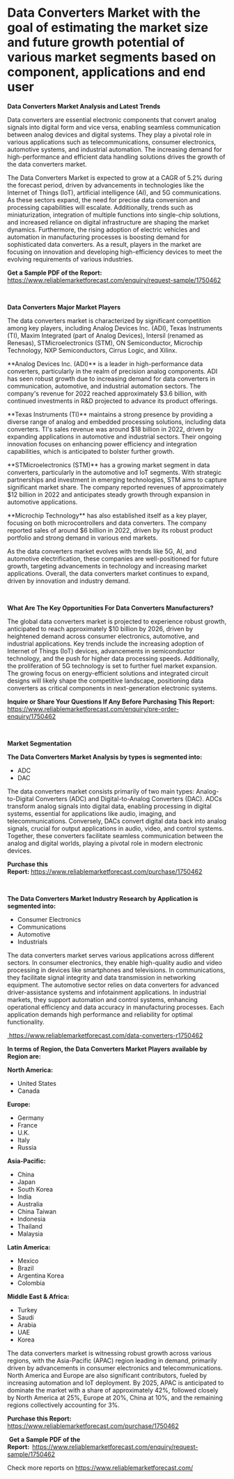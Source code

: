 <p><h1>Data Converters Market with the goal of estimating the market size and future growth potential of various market segments based on component, applications and end user</h1></p><p><strong>Data Converters Market Analysis and Latest Trends</strong></p>
<p><p>Data converters are essential electronic components that convert analog signals into digital form and vice versa, enabling seamless communication between analog devices and digital systems. They play a pivotal role in various applications such as telecommunications, consumer electronics, automotive systems, and industrial automation. The increasing demand for high-performance and efficient data handling solutions drives the growth of the data converters market.</p><p>The Data Converters Market is expected to grow at a CAGR of 5.2% during the forecast period, driven by advancements in technologies like the Internet of Things (IoT), artificial intelligence (AI), and 5G communications. As these sectors expand, the need for precise data conversion and processing capabilities will escalate. Additionally, trends such as miniaturization, integration of multiple functions into single-chip solutions, and increased reliance on digital infrastructure are shaping the market dynamics. Furthermore, the rising adoption of electric vehicles and automation in manufacturing processes is boosting demand for sophisticated data converters. As a result, players in the market are focusing on innovation and developing high-efficiency devices to meet the evolving requirements of various industries.</p></p>
<p><strong>Get a Sample PDF of the Report:&nbsp;</strong> <a href="https://www.reliablemarketforecast.com/enquiry/request-sample/1750462?utm_campaign=3491&utm_medium=2&utm_source=Github&utm_content=ia&utm_term=06042025&utm_id=data-converters">https://www.reliablemarketforecast.com/enquiry/request-sample/1750462</a></p>
<p>&nbsp;</p>
<p><strong>Data Converters Major Market Players</strong></p>
<p><p>The data converters market is characterized by significant competition among key players, including Analog Devices Inc. (ADI), Texas Instruments (TI), Maxim Integrated (part of Analog Devices), Intersil (renamed as Renesas), STMicroelectronics (STM), ON Semiconductor, Microchip Technology, NXP Semiconductors, Cirrus Logic, and Xilinx.</p><p>**Analog Devices Inc. (ADI)** is a leader in high-performance data converters, particularly in the realm of precision analog components. ADI has seen robust growth due to increasing demand for data converters in communication, automotive, and industrial automation sectors. The company's revenue for 2022 reached approximately $3.6 billion, with continued investments in R&D projected to advance its product offerings.</p><p>**Texas Instruments (TI)** maintains a strong presence by providing a diverse range of analog and embedded processing solutions, including data converters. TI's sales revenue was around $18 billion in 2022, driven by expanding applications in automotive and industrial sectors. Their ongoing innovation focuses on enhancing power efficiency and integration capabilities, which is anticipated to bolster further growth.</p><p>**STMicroelectronics (STM)** has a growing market segment in data converters, particularly in the automotive and IoT segments. With strategic partnerships and investment in emerging technologies, STM aims to capture significant market share. The company reported revenues of approximately $12 billion in 2022 and anticipates steady growth through expansion in automotive applications.</p><p>**Microchip Technology** has also established itself as a key player, focusing on both microcontrollers and data converters. The company reported sales of around $6 billion in 2022, driven by its robust product portfolio and strong demand in various end markets.</p><p>As the data converters market evolves with trends like 5G, AI, and automotive electrification, these companies are well-positioned for future growth, targeting advancements in technology and increasing market applications. Overall, the data converters market continues to expand, driven by innovation and industry demand.</p></p>
<p>&nbsp;</p>
<p><strong>What Are The Key Opportunities For Data Converters Manufacturers?</strong></p>
<p><p>The global data converters market is projected to experience robust growth, anticipated to reach approximately $10 billion by 2026, driven by heightened demand across consumer electronics, automotive, and industrial applications. Key trends include the increasing adoption of Internet of Things (IoT) devices, advancements in semiconductor technology, and the push for higher data processing speeds. Additionally, the proliferation of 5G technology is set to further fuel market expansion. The growing focus on energy-efficient solutions and integrated circuit designs will likely shape the competitive landscape, positioning data converters as critical components in next-generation electronic systems.</p></p>
<p><strong>Inquire or Share Your Questions If Any Before Purchasing This Report:</strong> <a href="https://www.reliablemarketforecast.com/enquiry/pre-order-enquiry/1750462?utm_campaign=3491&utm_medium=2&utm_source=Github&utm_content=ia&utm_term=06042025&utm_id=data-converters">https://www.reliablemarketforecast.com/enquiry/pre-order-enquiry/1750462</a></p>
<p>&nbsp;</p>
<p><strong>Market Segmentation</strong></p>
<p><strong>The Data Converters Market Analysis by types is segmented into:</strong></p>
<p><ul><li>ADC</li><li>DAC</li></ul></p>
<p><p>The data converters market consists primarily of two main types: Analog-to-Digital Converters (ADC) and Digital-to-Analog Converters (DAC). ADCs transform analog signals into digital data, enabling processing in digital systems, essential for applications like audio, imaging, and telecommunications. Conversely, DACs convert digital data back into analog signals, crucial for output applications in audio, video, and control systems. Together, these converters facilitate seamless communication between the analog and digital worlds, playing a pivotal role in modern electronic devices.</p></p>
<p><strong>Purchase this Report:&nbsp;</strong><a href="https://www.reliablemarketforecast.com/purchase/1750462?utm_campaign=3491&utm_medium=2&utm_source=Github&utm_content=ia&utm_term=06042025&utm_id=data-converters">https://www.reliablemarketforecast.com/purchase/1750462</a></p>
<p>&nbsp;</p>
<p><strong>The Data Converters Market Industry Research by Application is segmented into:</strong></p>
<p><ul><li>Consumer Electronics</li><li>Communications</li><li>Automotive</li><li>Industrials</li></ul></p>
<p><p>The data converters market serves various applications across different sectors. In consumer electronics, they enable high-quality audio and video processing in devices like smartphones and televisions. In communications, they facilitate signal integrity and data transmission in networking equipment. The automotive sector relies on data converters for advanced driver-assistance systems and infotainment applications. In industrial markets, they support automation and control systems, enhancing operational efficiency and data accuracy in manufacturing processes. Each application demands high performance and reliability for optimal functionality.</p></p>
<p><a href="https://www.reliablemarketforecast.com/data-converters-r1750462?utm_campaign=3491&utm_medium=2&utm_source=Github&utm_content=ia&utm_term=06042025&utm_id=data-converters">&nbsp;https://www.reliablemarketforecast.com/data-converters-r1750462</a></p>
<p><strong>In terms of Region, the Data Converters Market Players available by Region are:</strong></p>
<p>
    <p> <strong> North America: </strong>
        <ul>
            <li>United States</li>
            <li>Canada</li>
        </ul>
        </p> 
    <p> <strong> Europe: </strong>
        <ul>
            <li>Germany</li>
            <li>France</li>
            <li>U.K.</li>
            <li>Italy</li>
            <li>Russia</li>
        </ul>
        </p> 
    <p> <strong> Asia-Pacific: </strong>
        <ul>
            <li>China</li>
            <li>Japan</li>
            <li>South Korea</li>
            <li>India</li>
            <li>Australia</li>
            <li>China Taiwan</li>
            <li>Indonesia</li>
            <li>Thailand</li>
            <li>Malaysia</li>
        </ul>
        </p> 
    <p> <strong> Latin America: </strong>
        <ul>
            <li>Mexico</li>
            <li>Brazil</li>
            <li>Argentina Korea</li>
            <li>Colombia</li>
        </ul>
        </p> 
    <p> <strong> Middle East & Africa: </strong>
        <ul>
            <li>Turkey</li>
            <li>Saudi</li>
            <li>Arabia</li>
            <li>UAE</li>
            <li>Korea</li>
        </ul>
    </p>
    </p>
<p><p>The data converters market is witnessing robust growth across various regions, with the Asia-Pacific (APAC) region leading in demand, primarily driven by advancements in consumer electronics and telecommunications. North America and Europe are also significant contributors, fueled by increasing automation and IoT deployment. By 2025, APAC is anticipated to dominate the market with a share of approximately 42%, followed closely by North America at 25%, Europe at 20%, China at 10%, and the remaining regions collectively accounting for 3%.</p></p>
<p><strong>Purchase this Report: </strong><a href="https://www.reliablemarketforecast.com/purchase/1750462?utm_campaign=3491&utm_medium=2&utm_source=Github&utm_content=ia&utm_term=06042025&utm_id=data-converters">https://www.reliablemarketforecast.com/purchase/1750462</a></p>
<p>&nbsp;<strong>Get a Sample PDF of the Report:&nbsp;&nbsp;</strong><a href="https://www.reliablemarketforecast.com/enquiry/request-sample/1750462?utm_campaign=3491&utm_medium=2&utm_source=Github&utm_content=ia&utm_term=06042025&utm_id=data-converters">https://www.reliablemarketforecast.com/enquiry/request-sample/1750462</a></p>
<p><strong></strong></p>
<p>Check more reports on <a href="https://www.reliablemarketforecast.com/?utm_campaign=3491&utm_medium=2&utm_source=Github&utm_content=ia&utm_term=06042025&utm_id=data-converters">https://www.reliablemarketforecast.com/</a></p>